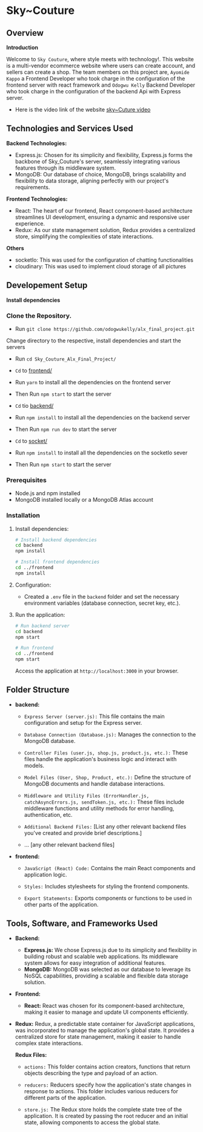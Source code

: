 
# Sky~Couture

## Overview

**Introduction**

Welcome to `Sky Couture`, where style meets with technology!. This website is a multi-vendor ecommerce website where users can create account, and sellers can create a shop. The team members on this project are, `Ayomide Kappo` a Frontend Developer who took charge in the configuration of the frontend server with react framework and `Odogwu Kelly` Backend Developer who took charge in the configuration of the backend Api with Express server.
   * Here is the video link of the website 
   [sky~Cuture video](https://www.youtube.com/watch?v=xHV7kudKV9c)

## Technologies and Services Used

**Backend Technologies:**

   * Express.js: Chosen for its simplicity and flexibility, Express.js forms the backbone of Sky_Couture's server, seamlessly integrating various features through its middleware system.
   * MongoDB: Our database of choice, MongoDB, brings scalability and flexibility to data storage, aligning perfectly with our project's requirements.

**Frontend Technologies:**

   * React: The heart of our frontend, React component-based architecture streamlines UI development, ensuring a dynamic and responsive user experience.
   * Redux: As our state management solution, Redux provides a centralized store, simplifying the complexities of state interactions.
 
**Others**
   * socketIo: This was used for the configuration of chatting functionalities
   * cloudinary: This was used to implement cloud storage of all pictures  

## Developement Setup
**Install dependencies**
### Clone the Repository.
   * Run `git clone https://github.com/odogwukelly/alx_final_project.git`

Change directory to the respective, install dependencies and start the servers
   * Run `cd Sky_Couture_Alx_Final_Project/` 
   * `Cd` to [frontend/](https://github.com/odogwukelly/alx_final_project/tree/main/Sky_Couture_Alx_Final_Project/frontend)
   * Run `yarn` to install all the dependencies on the frontend server
   * Then Run `npm start` to start the server

   * `Cd` tio [backend/](https://github.com/odogwukelly/alx_final_project/tree/main/Sky_Couture_Alx_Final_Project/backend) 
   * Run `npm install` to install all the dependencies on the backend server
   * Then Run `npm run dev` to start the server

   * `Cd` to [socket/](https://github.com/odogwukelly/alx_final_project/tree/main/Sky_Couture_Alx_Final_Project/socket)
   * Run `npm install` to install all the dependencies on the socketIo sever 
   * Then Run `npm start` to start the server




### Prerequisites

- Node.js and npm installed
- MongoDB installed locally or a MongoDB Atlas account

### Installation

1. Install dependencies:

   ```bash
   # Install backend dependencies
   cd backend
   npm install

   # Install frontend dependencies
   cd ../frontend
   npm install
   ```

2. Configuration:

   - Created a `.env` file in the `backend` folder and set the necessary environment variables (database connection, secret key, etc.).

3. Run the application:

   ```bash
   # Run backend server
   cd backend
   npm start

   # Run frontend
   cd ../frontend
   npm start
   ```

   Access the application at `http://localhost:3000` in your browser.

## Folder Structure

- **backend:**

  - `Express Server (server.js):` This file contains the main configuration and setup for the Express server.

  - `Database Connection (Database.js):` Manages the connection to the MongoDB database.

  - `Controller Files (user.js, shop.js, product.js, etc.):` These files handle the application's business logic and interact with models.

  - `Model Files (User, Shop, Product, etc.):` Define the structure of MongoDB documents and handle database interactions.

  - `Middleware and Utility Files (ErrorHandler.js, catchAsyncErrors.js, sendToken.js, etc.):` These files include middleware functions and utility methods for error handling, authentication, etc.

  - `Additional Backend Files:` [List any other relevant backend files you've created and provide brief descriptions.]

  - ... [any other relevant backend files]

- **frontend:**

  - `JavaScript (React) Code:` Contains the main React components and application logic.

  - `Styles:` Includes stylesheets for styling the frontend components.

  - `Export Statements:` Exports components or functions to be used in other parts of the application.

## Tools, Software, and Frameworks Used

- **Backend:**

  - **Express.js:** We chose Express.js due to its simplicity and flexibility in building robust and scalable web applications. Its middleware system allows for easy integration of additional features.
  - **MongoDB:** MongoDB was selected as our database to leverage its NoSQL capabilities, providing a scalable and flexible data storage solution.

- **Frontend:**

  - **React:** React was chosen for its component-based architecture, making it easier to manage and update UI components efficiently.

- **Redux:** Redux, a predictable state container for JavaScript applications, was incorporated to manage the application's global state. It provides a centralized store for state management, making it easier to handle complex state interactions.

  **Redux Files:**

  - `actions:` This folder contains action creators, functions that return objects describing the type and payload of an action.

  - `reducers:` Reducers specify how the application's state changes in response to actions. This folder includes various reducers for different parts of the application.

  - `store.js:` The Redux store holds the complete state tree of the application. It is created by passing the root reducer and an initial state, allowing components to access the global state.
